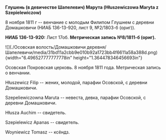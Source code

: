 **Глушень (в девичестве Шапелевич) Марута (Hłuszewiczowa Maryta z
Szepielewiczow)**

8 ноября 1811 г -- венчание с молодым Филипом Глушнем с деревни
Домашковичи (НИАБ 136-13-920, лист 9, №2/1803-б (ориг)).

**НИАБ 136-13-920:** Лист 17об. **Метрическая запись №8/1811-б (ориг).**

![](./Осовская волость/Домашковичи деревня/Шапелевичи/media/31bd11a2cbb9e010b92a1723bb4f6611a58a388d.png){width="6.496527777777778in"
height="1.364478346456693in"}

Осовская Покровская церковь. 8 ноября 1811 года. Метрическая запись о
венчании.

Hłuszewicz Filip -- жених, молодой, парафии Осовской, с деревни
Домашковичи.

Szepeliewiczowna Maruta -- невеста, девка, парафии Осовской, с деревни
Домашковичи.

Hłuszа Auchim -- свидетель.

Szepielewicz Apanas -- свидетель.

Woyniewicz Tomasz -- ксёндз.
